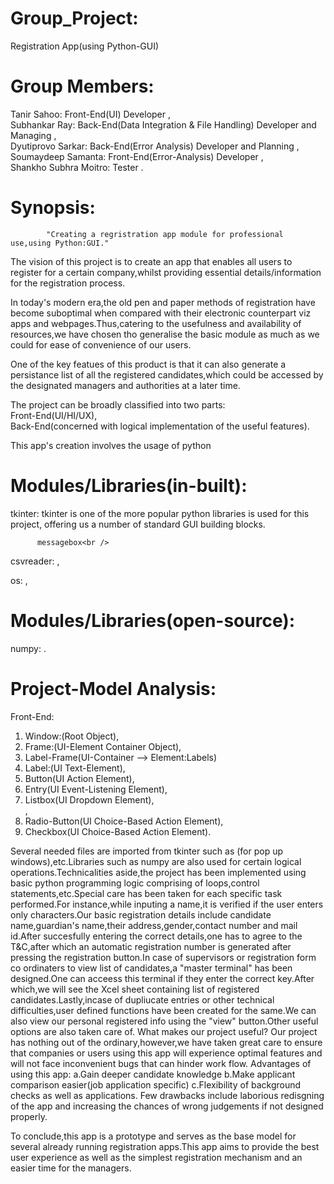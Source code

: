 # Group_Project:
Registration App(using Python-GUI)

# Group Members:
Tanir Sahoo:          Front-End(UI) Developer ,<br />
Subhankar Ray:        Back-End(Data Integration & File Handling) Developer and Managing ,<br />
Dyutiprovo Sarkar:    Back-End(Error Analysis) Developer and Planning ,<br />
Soumaydeep Samanta:   Front-End(Error-Analysis) Developer ,<br />
Shankho Subhra Moitro: Tester .<br />

# Synopsis:
            "Creating a regristration app module for professional use,using Python:GUI."

The vision of this project is to create an app that enables all users to register for a certain company,whilst providing essential details/information for the registration process.

In today's modern era,the old pen and paper methods of registration have become suboptimal when compared with their electronic counterpart viz apps and webpages.Thus,catering to the usefulness and availability of resources,we have chosen tho generalise the basic module as much as we could for ease of convenience of our users.

One of the key featues of this product is that it can also generate a persistance list of all the registered candidates,which could be accessed by the designated managers and authorities at a later time.

The project can be broadly classified into two parts:<br />Front-End(UI/HI/UX), <br />Back-End(concerned with logical implementation of the useful features).

This app's creation involves the usage of python

# Modules/Libraries(in-built):

tkinter: tkinter is one of the more popular python libraries is used for this project, offering us a number of standard GUI building blocks.<br />

          messagebox<br />
          
csvreader: ,<br />

os: ,<br />

# Modules/Libraries(open-source):

numpy: .<br/>

# Project-Model Analysis:

Front-End:<br />
1. Window:(Root Object),<br />
2. Frame:(UI-Element Container Object),<br />
3. Label-Frame(UI-Container --> Element:Labels)<br />
4. Label:(UI Text-Element),<br />
5. Button(UI Action Element),<br/>
6. Entry(UI Event-Listening Element),<br />
7. Listbox(UI Dropdown Element),<br />,
8. Radio-Button(UI Choice-Based Action Element),<br />
9. Checkbox(UI Choice-Based Action Element).<br />

Several needed files are imported from tkinter such as (for pop up windows),etc.Libraries such as numpy are also used for certain logical operations.Technicalities aside,the project has been implemented using basic python programming logic comprising of loops,control statements,etc.Special care has been taken for each specific task performed.For instance,while inputing a name,it is verified if the user enters only characters.Our basic registration details include candidate name,guardian's name,their address,gender,contact number and mail id.After succesfully entering the correct details,one has to agree to the T&C,after which an automatic registration number is generated after pressing the registration button.In case of supervisors or registration form co ordinaters to view list of candidates,a "master terminal" has been designed.One can acceess this terminal if they enter the correct key.After which,we will see the Xcel sheet containing list of registered candidates.Lastly,incase of dupliucate entries or other technical difficulties,user defined functions have been created for the same.We can also view our personal registered info using the "view" button.Other useful options are also taken care of.
What makes our project useful?
Our project has nothing out of the ordinary,however,we have taken great care to ensure that companies or users using this app will experience optimal features and will not face inconvenient bugs that can hinder work flow.
Advantages of using this app:
a.Gain deeper candidate knowledge
b.Make applicant comparison easier(job application specific)
c.Flexibility of background checks as well as applications.
Few drawbacks include laborious redisgning of the app and increasing the chances of wrong judgements if not designed properly.



To conclude,this app is a prototype and serves as the base model for several already running registration apps.This app aims to provide the best user experience as well as the simplest registration mechanism and an easier time for the managers.
